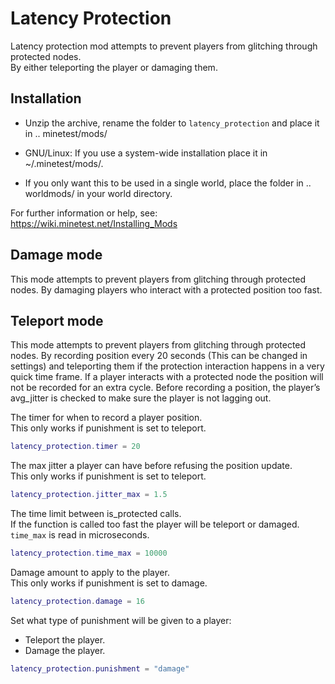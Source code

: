 # Latency Protection
Latency protection mod attempts to prevent players from glitching through protected nodes.    
By either teleporting the player or damaging them.

## Installation
- Unzip the archive, rename the folder to `latency_protection` and
place it in .. minetest/mods/

- GNU/Linux: If you use a system-wide installation place
    it in ~/.minetest/mods/.

- If you only want this to be used in a single world, place
    the folder in .. worldmods/ in your world directory.

For further information or help, see:   
https://wiki.minetest.net/Installing_Mods

## Damage mode
This mode attempts to prevent players from glitching through protected nodes. By damaging players who interact with a protected position too fast.

## Teleport mode
This mode attempts to prevent players from glitching through protected nodes. By recording position every 20 seconds (This can be changed in settings) and teleporting them if the protection interaction happens in a very quick time frame. If a player interacts with a protected node the position will not be recorded for an extra cycle. Before recording a position, the player’s avg_jitter is checked to make sure the player is not lagging out.

The timer for when to record a player position.   
This only works if punishment is set to teleport.

```lua
latency_protection.timer = 20
```

The max jitter a player can have before refusing the position update.    
This only works if punishment is set to teleport.
```lua
latency_protection.jitter_max = 1.5
```

The time limit between is_protected calls.    
If the function is called too fast the player will be teleport or damaged.    
`time_max` is read in microseconds.

```lua
latency_protection.time_max = 10000
```

Damage amount to apply to the player.   
This only works if punishment is set to damage.

```lua
latency_protection.damage = 16
```

Set what type of punishment will be given to a player:
- Teleport the player.
- Damage the player.

```lua
latency_protection.punishment = "damage"
```